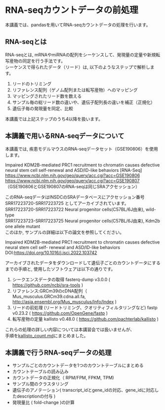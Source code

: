 # RNA-seqカウントデータの前処理
本講義では、pandasを用いてRNA-seqカウントデータの処理を行います。

## RNA-seqとは
RNA-seqとは, mRNAやmiRNAの配列をシーケンスして、発現量の定量や新規転写産物の同定を行う手法です。<br>
シーケンスで得られたデータ（リード）は, 以下のようなステップで解析します。<br>
1. リードのトリミング
2. リファレンス配列（ゲノム配列または転写産物）へのマッピング
3. マッピングされたリード数を数える
4. サンプル毎の総リード数の違いや、遺伝子配列長の違いを補正（正規化）
5. 遺伝子毎の発現量を同定、比較

本講義では上記ステップのうち4以降を扱います。

##  本講義で用いるRNA-seqデータについて
本講義では, 疾患モデルマウスのRNA-seqデータセット（GSE190806）を使用します。<br>

Impaired KDM2B-mediated PRC1 recruitment to chromatin causes defective neural stem cell self-renewal and ASD/ID-like behaviors [RNA-Seq]<br>
https://www.ncbi.nlm.nih.gov/geo/query/acc.cgi?acc=GSE190806<br>
https://www.ncbi.nlm.nih.gov/geo/query/acc.cgi?acc=GSE190807<br>
（GSE190806とGSE190807のRNA-seqは同じSRAアクセッション）

このRNA-seqデータはINSDCのSRAデータベースにアクセッション番号 SRR17223720-SRR17223725 としてアーカイブされています。<br>
SRR17223720-SRR17223722 Neural progenitor cells(C57BL/6J由来), wild-type<br>
SRR17223723-SRR17223725 Neural progenitor cells(C57BL/6J由来), Kdm2b one allele mutant<br>
このほか, サンプルの詳細は以下の論文を参照してください。<br>

Impaired KDM2B-mediated PRC1 recruitment to chromatin causes defective neural stem cell self- renewal and ASD/ID-like behaviors<br>
DOI:https://doi.org/10.1016/j.isci.2022.103742


アーカイブされたデータをダウンロードして遺伝子ごとのカウントデータにするまでの手順と, 使用したソフトウェアは以下の通りです。<br>

1. シークエンスデータの取得 fasterq-dump v3.0.0 ( https://github.com/ncbi/sra-tools )
2. リファレンス:GRCm39のcDNA配列（ Mus_musculus.GRCm39.cdna.all.fa, http://asia.ensembl.org/Mus_musculus/Info/Index )
3. リードの前処理 (リードトリミング、クオリティフィルタリングなど) fastp v0.23.2 ( https://github.com/OpenGene/fastp )
4. 転写産物の定量 kallisto v0.48.0 ( https://github.com/pachterlab/kallisto )

これらの処理の詳しい内容については本講習会では扱いませんが、<br>
手順を[kallisto_count.md](misc/kallisto_count.md)にまとめました。

## 本講義で行うRNA-seqデータの処理

- サンプルごとのカウントデータを1つのカウントテーブルにまとめる
- カウントテーブルの読み込み
- カウントデータの正規化（ RPM/FPM, FPKM, TPM)
- サンプル間のクラスタリング　
- 遺伝子のアノテーション( transcript_idとgene_idの対応、gene_idに対応したdescriptionの付与 )
- 発現量比 ( fold-change )の計算